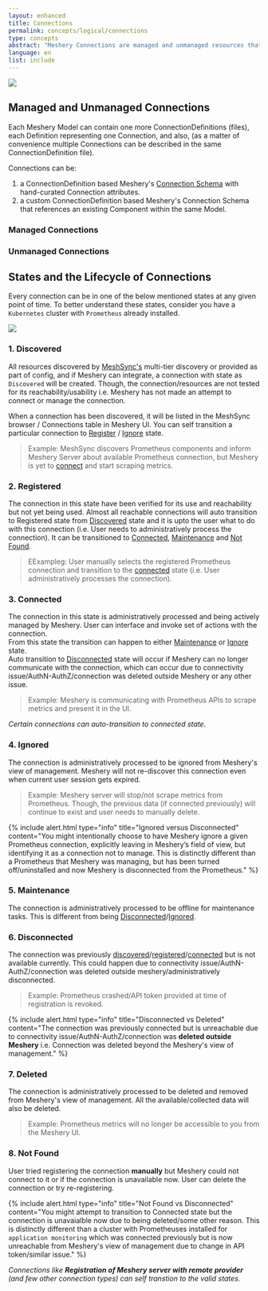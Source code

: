 ```yaml
---
layout: enhanced
title: Connections
permalink: concepts/logical/connections
type: concepts
abstract: "Meshery Connections are managed and unmanaged resources that either through discovery or manual entry are managed a state machine and used within one or more Environments."
language: en
list: include
---
```


![]({{site.baseurl}}/assets/img/architecture/meshery-server-registration-with-remote-providers.svg)

## Managed and Unmanaged Connections
Each Meshery Model can contain one more ConnectionDefinitions (files), each Definition representing one Connection, and also, (as a matter of convenience multiple Connections can be described in the same ConnectionDefinition file).

Connections can be:

1) a ConnectionDefinition based Meshery's [Connection Schema](https://github.com/meshery/schemas/blob/master/openapi/schemas/connections.yml) with hand-curated Connection attributes. 
2) a custom ConnectionDefinition based Meshery's Connection Schema that references an existing Component within the same Model.

### Managed Connections

### Unmanaged Connections

<!-- Add about managed and unmanaged connections, state diff b/w maanged and munamanaged -->
## States and the Lifecycle of Connections

Every connection can be in one of the below mentioned states at any given point of time. To better understand these states, consider you have a `Kubernetes` cluster with `Prometheus` already installed.

![]({{site.baseurl}}/assets/img/lifecycle-management/states-for-kubernetes-cluster-connections.svg)

### 1. Discovered

All resources discovered by [MeshSync's](meshsync.md) multi-tier discovery or provided as part of config, and if Meshery can integrate, a connection with state as `Discovered` will be created. Though, the connection/resources are not tested for its reachability/usability i.e. Meshery has not made an attempt to connect or manage the connection.

When a connection has been discovered, it will be listed in the MeshSync browser / Connections table in Meshery UI. You can self transition a particular connection to [Register](#2-registered) / [Ignore](#4-ignored) state.

> Example: MeshSync discovers Prometheus components and inform Meshery Server about available Prometheus connection, but Meshery is yet to [connect](#3-connected) and start scraping metrics.

### 2. Registered

The connection in this state have been verified for its use and reachability but not yet being used. Almost all reachable connections will auto transition to Registered state from [Discovered](#1-discovered) state and it is upto the user what to do with this connection (i.e. User needs to administratively process the connection). It can be transitioned to [Connected](#3-connected), [Maintenance](#5-maintenance) and [Not Found](#8-not-found).

> EExampleg: User manually selects the registered Prometheus connection and transition to the [connected](#3-connected) state (i.e. User administratively processes the connection).

### 3. Connected

The connection in this state is administratively processed and being actively managed by Meshery. User can interface and invoke set of actions with the connection.</br>
From this state the transition can happen to either [Maintenance](#5-maintenance) or [Ignore](#4-ignored) state. </br> Auto transition to [Disconnected](#6-disconnected) state will occur if Meshery can no longer communicate with the connection, which can occur due to connectivity issue/AuthN-AuthZ/connection was deleted outside Meshery or any other issue.

> Example: Meshery is communicating with Prometheus APIs to scrape metrics and present it in the UI.

_Certain connections can auto-transition to connected state._

### 4. Ignored

The connection is administratively processed to be ignored from Meshery's view of management. Meshery will not re-discover this connection even when current user session gets expired.

> Example: Meshery server will stop/not scrape metrics from Prometheus. Though, the previous data (if connected previously) will continue to exist and user needs to manually delete.

{% include alert.html type="info" title="Ignored versus Disconnected" content="You might intentionally choose to have Meshery ignore a given Prometheus connection, explicitly leaving in Meshery’s field of view, but identifying it as a connection not to manage. This is distinctly different than a Prometheus that Meshery was managing, but has been turned off/uninstalled and now Meshery is disconnected from the Prometheus." %}

### 5. Maintenance

The connection is administratively processed to be offline for maintenance tasks. This is different from being [Disconnected](#6-disconnected)/[Ignored](#4-ignored).

### 6. Disconnected

The connection was previously [discovered](#1-discovered)/[registered](#2-registered)/[connected](#3-connected) but is not available currently. This could happen due to connectivity issue/AuthN-AuthZ/connection was deleted outside meshery/administratively disconnected.

> Example: Prometheus crashed/API token provided at time of registration is revoked.

{% include alert.html type="info" title="Disconnected vs Deleted" content="The connection was previously connected but is unreachable due to connectivity issue/AuthN-AuthZ/connection was **deleted outside Meshery** i.e. Connection was deleted beyond the Meshery's view of management." %}

### 7. Deleted

The connection is administratively processed to be deleted and removed from Meshery's view of management. All the available/collected data will also be deleted.

> Example: Prometheus metrics will no longer be accessible to you from the Meshery UI.

### 8. Not Found

User tried registering the connection **manually** but Meshery could not connect to it or if the connection is unavailable now. User can delete the connection or try re-registering.

{% include alert.html type="info" title="Not Found vs Disconnected" content="You might attempt to transition to Connected state but the connection is unavaialble now due to being deleted/some other reason. This is distinctly different than a cluster with Prometheuses installed for `application monitoring` which was connected previously but is now unreachable from Meshery's view of management due to change in API token/similar issue." %}

_Connections like **Registration of Meshery server with remote provider** (and few other connection types) can self transtion to the valid states._
